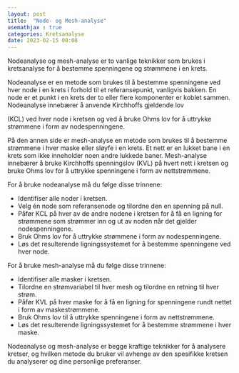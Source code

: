 ```yaml
---
layout: post
title:  "Node- og Mesh-analyse"
usemathjax : true
categories: Kretsanalyse
date: 2023-02-15 00:08
---
```


Nodeanalyse og mesh-analyse er to vanlige teknikker som brukes i kretsanalyse for å bestemme spenningene og strømmene i en krets.

Nodeanalyse er en metode som brukes til å bestemme spenningene ved hver node i en krets i forhold til et referansepunkt, vanligvis bakken. En node er et punkt i en krets der to eller flere komponenter er koblet sammen. Nodeanalyse innebærer å anvende Kirchhoffs gjeldende lov

(KCL) ved hver node i kretsen og ved å bruke Ohms lov for å uttrykke strømmene i form av nodespenningene.

På den annen side er mesh-analyse en metode som brukes til å bestemme strømmene i hver maske eller sløyfe i en krets. Et nett er en lukket bane i en krets som ikke inneholder noen andre lukkede baner. Mesh-analyse innebærer å bruke Kirchhoffs spenningslov (KVL) på hvert nett i kretsen og bruke Ohms lov for å uttrykke spenningene i form av nettstrømmene.

For å bruke nodeanalyse må du følge disse trinnene:

- Identifiser alle noder i kretsen.
- Velg én node som referansenode og tilordne den en spenning på null.
- Påfør KCL på hver av de andre nodene i kretsen for å få en ligning for strømmene som strømmer inn og ut av noden når det gjelder nodespenningene.
- Bruk Ohms lov for å uttrykke strømmene i form av nodespenningene.
- Løs det resulterende ligningssystemet for å bestemme spenningene ved hver node.

For å bruke mesh-analyse må du følge disse trinnene:

- Identifiser alle masker i kretsen.
- Tilordne en strømvariabel til hver mesh og tilordne en retning til hver strøm.
- Påfør KVL på hver maske for å få en ligning for spenningene rundt nettet i form av maskestrømmene.
- Bruk Ohms lov til å uttrykke spenningene i form av nettstrømmene.
- Løs det resulterende ligningssystemet for å bestemme strømmene i hver maske.

Nodeanalyse og mesh-analyse er begge kraftige teknikker for å analysere kretser, og hvilken metode du bruker vil avhenge av den spesifikke kretsen du analyserer og dine personlige preferanser.